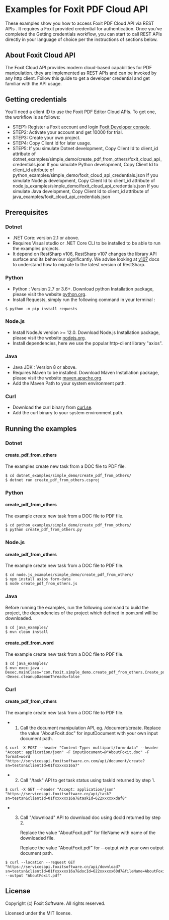 # Examples for Foxit PDF Cloud API

These examples show you how to access Foxit PDF Cloud API via REST APIs . It requires a Foxit provided credential for authentication. Once you’ve completed the Getting credentials workflow, you can start to call REST APIs directly in your language of choice per the instructions of sections below.

## About Foxit Cloud API
The Foxit Cloud API provides modern cloud-based capabilities for PDF manipulation. they are implemented as REST APIs and can be invoked by any http client. Follow this guide to get a developer credential and get familiar with the API usage. 

## Getting credentials
You’ll need a client ID to use the Foxit PDF Editor Cloud APIs. To get one, the workflow is as follows:
* STEP1: Register a Foxit account and login [Foxit Developer console](https://cloudapi.foxitsoftware.cn/dev-console).
* STEP2: Activate your account and get 10000 for trial.
* STEP3: Create your own project.
* STEP4: Copy Client Id for later usage.
* STEP5: 
         If you simulate Dotnet development, Copy Client Id to client_id attribute of dotnet_examples/simple_demo/create_pdf_from_others/foxit_cloud_api_credentials.json
         If you simulate Python development, Copy Client Id to client_id attribute of python_examples/simple_demo/foxit_cloud_api_credentials.json
         If you simulate Node.js development, Copy Client Id to client_id attribute of node.js_examples/simple_demo/foxit_cloud_api_credentials.json
         If you simulate Java development, Copy Client Id to client_id attribute of java_examples/foxit_cloud_api_credentials.json
## Prerequisites

### Dotnet
* .NET Core: version 2.1 or above.
* Requires Visual studio or .NET Core CLI to be installed to be able to run the examples projects.
* It depend on RestSharp v106, RestSharp v107 changes the library API surface and its behaviour significantly. We advise looking at [v107](https://restsharp.dev/v107/) docs to understand how to migrate to the latest version of RestSharp.

### Python

* Python : Version 2.7 or 3.6+. Download python Installation package, please visit the website [python.org](https://www.python.org/). 
* Install Requests, simply run the following command in your terminal :
```
$ python -m pip install requests
```

### Node.js
* Install NodeJs version >= 12.0. Download Node.js Installation package, please visit the website [nodejs.org](https://nodejs.org/en/download/).
* Install dependencies, here we use the popular http-client library "axios".

### Java
* Java JDK : Version 8 or above.
* Requires Maven to be installed. Download Maven Installation package, please visit the website [maven.apache.org](https://maven.apache.org/install.html).
* Add the Maven Path to your system environment path.

### Curl
 * Download the curl binary from [curl.se](https://curl.se/download.html).
 * Add the curl binary to your system environment path.

## Running the examples

### Dotnet

#### create_pdf_from_others
The examples create new task from a DOC file to PDF file. 
```
$ cd dotnet_examples/simple_demo/create_pdf_from_others/
$ dotnet run create_pdf_from_others.csproj
```

### Python
#### create_pdf_from_others
The example create new task from a DOC file to PDF file. 
```
$ cd python_examples/simple_demo/create_pdf_from_others/
$ python create_pdf_from_others.py
```
### Node.js
#### create_pdf_from_others
The example create new task from a DOC file to PDF file. 
```
$ cd node.js_examples/simple_demo/create_pdf_from_others/
$ npm install axios form-data
$ node create_pdf_from_others.js
```
### Java
Before running the examples, run the following command to build the project, the dependencies of the project which defined in pom.xml  will be downloaded.
```
$ cd java_examples/
$ mvn clean install
```

#### create_pdf_from_word
The example create new task from a DOC file to PDF file. 
```
$ cd java_examples/
$ mvn exec:java -Dexec.mainClass="com.foxit.simple_demo.create_pdf_from_others.Create_pdf_from_others" -Dexec.cleanupDaemonThreads=false
```

### Curl
#### create_pdf_from_others
The example create new task from a DOC file to PDF file.

* 1. Call the document manipulation API, eg. /document/create.
     Replace the value "AboutFoxit.doc" for inputDocument with your own input document path. 
```
$ curl -X POST --header "Content-Type: multipart/form-data" --header "Accept: application/json" -F inputDocument=@"AboutFoxit.doc" -F format=word  "https://servicesapi.foxitsoftware.cn.com/api/document/create?sn=testsn&clientId=01fxxxxxx16a7"
```
* 2. Call "/task" API to get task status using taskId returned by step 1.
```
$ curl -X GET --header "Accept: application/json" "https://servicesapi.foxitsoftware.cn/api/task?sn=testsn&clientId=01fxxxxxx16a7&taskId=622xxxxxxdaf8"
```
* 3. Call "/download" API to download doc using docId returned by step 2.

     Replace the value "AboutFoxit.pdf" for fileName with name of the downloaded file. 

     Replace the value "AboutFoxit.pdf" for --output with your own output document path. 

```
$ curl --location --request GET "https://servicesapi.foxitsoftware.cn/api/download?sn=testsn&clientId=01fxxxxxx16a7&docId=622xxxxxx60d7&fileName=AboutFoxit.pdf" --output "AboutFoxit.pdf"
```
## License
Copyright (c) Foxit Software. All rights reserved.

Licensed under the MIT license.

